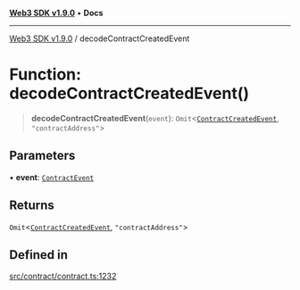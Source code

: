 [**Web3 SDK v1.9.0**](../README.md) • **Docs**

***

[Web3 SDK v1.9.0](../globals.md) / decodeContractCreatedEvent

# Function: decodeContractCreatedEvent()

> **decodeContractCreatedEvent**(`event`): `Omit`\<[`ContractCreatedEvent`](../type-aliases/ContractCreatedEvent.md), `"contractAddress"`\>

## Parameters

• **event**: [`ContractEvent`](../namespaces/node/interfaces/ContractEvent.md)

## Returns

`Omit`\<[`ContractCreatedEvent`](../type-aliases/ContractCreatedEvent.md), `"contractAddress"`\>

## Defined in

[src/contract/contract.ts:1232](https://github.com/Mystic-Nayy/alephium-web3/blob/c1afd789a197ce5fe21f08c2965942090157c33d/packages/web3/src/contract/contract.ts#L1232)
